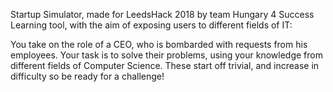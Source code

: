 Startup Simulator, made for LeedsHack 2018 by team Hungary 4 Success
Learning tool, with the aim of exposing users to different fields of IT:

You take on the role of a CEO, who is bombarded with requests from his employees.
Your task is to solve their problems, using your knowledge from different fields of Computer Science.
These start off trivial, and increase in difficulty so be ready for a challenge!
